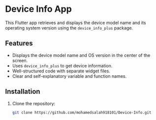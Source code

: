 # Device Info App

This Flutter app retrieves and displays the device model name and its operating system version using the `device_info_plus` package.

## Features

- Displays the device model name and OS version in the center of the screen.
- Uses `device_info_plus` to get device information.
- Well-structured code with separate widget files.
- Clear and self-explanatory variable and function names.

## Installation

1. Clone the repository:
   ```sh
   git clone https://github.com/mohamedsalah918101/Device-Info.git
   
